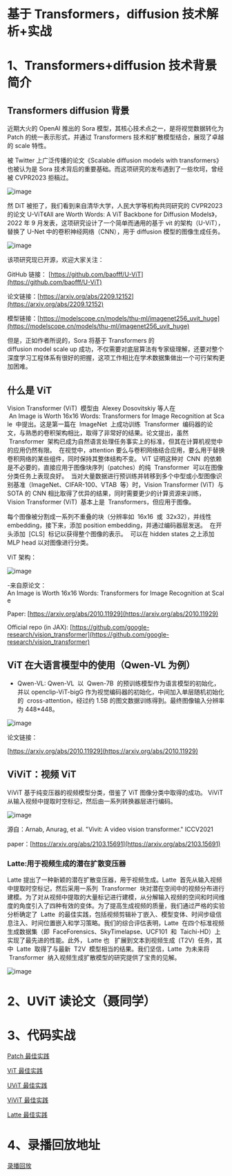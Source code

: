 # 基于 Transformers，diffusion 技术解析+实战

# 1、Transformers+diffusion 技术背景简介

## Transformers diffusion 背景

近期大火的 OpenAI 推出的 Sora 模型，其核心技术点之一，是将视觉数据转化为 Patch 的统一表示形式，并通过 Transformers 技术和扩散模型结合，展现了卓越的 scale 特性。

被 Twitter 上广泛传播的论文《Scalable diffusion models with transformers》也被认为是 Sora 技术背后的重要基础。而这项研究的发布遇到了一些坎坷，曾经被 CVPR2023 拒稿过。

![image](https://alidocs.oss-cn-zhangjiakou.aliyuncs.com/res/3BMqYa1z8WmvqwZL/img/6116a27d-77fa-47f5-a8f1-8ac0ba63c239.png)

然 DiT 被拒了，我们看到来自清华大学，人民大学等机构共同研究的 CVPR2023 的论文 U-ViT《All are Worth Words: A ViT Backbone for Diffusion Models》，2022 年 9 月发表，这项研究设计了一个简单而通用的基于 vit 的架构（U-ViT），替换了 U-Net 中的卷积神经网络（CNN），用于 diffusion 模型的图像生成任务。

![image](https://alidocs.oss-cn-zhangjiakou.aliyuncs.com/res/3BMqYa1z8WmvqwZL/img/1d4cbd10-3547-4b7c-9beb-13b53781611e.png)

该项研究现已开源，欢迎大家关注：

GitHub 链接： [https://github.com/baofff/U-ViT](https://github.com/baofff/U-ViT)

论文链接：[https://arxiv.org/abs/2209.12152](https://arxiv.org/abs/2209.12152)

模型链接：[https://modelscope.cn/models/thu-ml/imagenet256_uvit_huge](https://modelscope.cn/models/thu-ml/imagenet256_uvit_huge)

但是，正如作者所说的，Sora 将基于 Transformers 的 diffusion model scale up 成功，不仅需要对底层算法有专家级理解，还要对整个深度学习工程体系有很好的把握，这项工作相比在学术数据集做出一个可行架构更加困难。

## 什么是 ViT

Vision Transformer (ViT)  模型由  Alexey Dosovitskiy 等人在  An Image is Worth 16x16 Words: Transformers for Image Recognition at Scale  中提出。这是第一篇在  ImageNet  上成功训练  Transformer  编码器的论文，与熟悉的卷积架构相比，取得了非常好的结果。论文提出，虽然  Transformer  架构已成为自然语言处理任务事实上的标准，但其在计算机视觉中的应用仍然有限。  在视觉中，attention 要么与卷积网络结合应用，要么用于替换卷积网络的某些组件，同时保持其整体结构不变。 ViT 证明这种对  CNN  的依赖是不必要的，直接应用于图像块序列（patches）的纯  Transformer  可以在图像分类任务上表现良好。  当对大量数据进行预训练并转移到多个中型或小型图像识别基准（ImageNet、CIFAR-100、VTAB  等）时，Vision Transformer (ViT)  与 SOTA 的 CNN 相比取得了优异的结果，同时需要更少的计算资源来训练，Vision Transformer (ViT)  基本上是  Transformers，但应用于图像。

每个图像被分割成一系列不重叠的块（分辨率如  16x16  或  32x32），并线性 embedding，接下来，添加 position embedding，并通过编码器层发送。  在开头添加  \[CLS\]  标记以获得整个图像的表示。  可以在 hidden states 之上添加 MLP head 以对图像进行分类。

ViT 架构：

![image](https://alidocs.oss-cn-zhangjiakou.aliyuncs.com/res/MAeqxY8Qe9pKO8j9/img/1bbc54a3-9d11-4b16-b7d0-c08f5c61852d.png)

\-来自原论文：An Image is Worth 16x16 Words: Transformers for Image Recognition at Scale

Paper: [https://arxiv.org/abs/2010.11929](https://arxiv.org/abs/2010.11929)

Official repo (in JAX): [https://github.com/google-research/vision_transformer](https://github.com/google-research/vision_transformer)

## ViT 在大语言模型中的使用（Qwen-VL 为例）

- Qwen-VL: Qwen-VL  以  Qwen-7B  的预训练模型作为语言模型的初始化，并以 openclip-ViT-bigG 作为视觉编码器的初始化，中间加入单层随机初始化的  cross-attention，经过约 1.5B 的图文数据训练得到。最终图像输入分辨率为 448\*448。

![image](https://alidocs.oss-cn-zhangjiakou.aliyuncs.com/res/1GXn4XpbrGgGnDQ4/img/ba7d6465-e93d-495b-9ad7-6c468175548f.png)

论文链接：

[https://arxiv.org/abs/2010.11929](https://arxiv.org/abs/2010.11929)

## ViViT：视频 ViT

ViViT 基于纯变压器的视频模型分类，借鉴了 ViT 图像分类中取得的成功。 ViViT 从输入视频中提取时空标记，然后由一系列转换器层进行编码。

![image](https://alidocs.oss-cn-zhangjiakou.aliyuncs.com/res/MAeqxY8Qe9pKO8j9/img/f9e2e3f7-dec9-4bea-a190-0fc738ed7cbc.png)

源自：Arnab, Anurag, et al. "Vivit: A video vision transformer." ICCV2021

paper：[https://arxiv.org/abs/2103.15691](https://arxiv.org/abs/2103.15691)

### Latte:用于视频生成的潜在扩散变压器

Latte 提出了一种新颖的潜在扩散变压器，用于视频生成。Latte  首先从输入视频中提取时空标记，然后采用一系列  Transformer  块对潜在空间中的视频分布进行建模。为了对从视频中提取的大量标记进行建模，从分解输入视频的空间和时间维度的角度引入了四种有效的变体。为了提高生成视频的质量，我们通过严格的实验分析确定了  Latte  的最佳实践，包括视频剪辑补丁嵌入、模型变体、时间步级信息注入、时间位置嵌入和学习策略。我们的综合评估表明，Latte  在四个标准视频生成数据集（即  FaceForensics、SkyTimelapse、UCF101  和  Taichi-HD）上实现了最先进的性能。此外， Latte 也   扩展到文本到视频生成  (T2V)  任务，其中  Latte  取得了与最新  T2V  模型相当的结果。我们坚信，Latte  为未来将  Transformer  纳入视频生成扩散模型的研究提供了宝贵的见解。

![image](https://alidocs.oss-cn-zhangjiakou.aliyuncs.com/res/MAeqxY8Qe9pKO8j9/img/165e292e-11cf-48f2-a173-a23dcc838cd8.png)

# 2、UViT 读论文（聂同学）

# 3、代码实战

[Patch 最佳实践](./patch-BestPractice.ipynb)

[ViT 最佳实践](./ViT-BestPractice.ipynb)

[UViT 最佳实践](./UViT_ImageNet_demo.ipynb)

[ViViT 最佳实践](./ViViT-BestPractice.ipynb)

[Latte 最佳实践](./Latte-BestPractice.ipynb)

# 4、录播回放地址

[录播回放](https://www.bilibili.com/video/BV1px421y7qU/?vd_source=79686b80ce91d6c3977b2e269db5e8b8)
